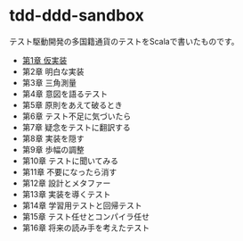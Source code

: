 # tdd-ddd-sandbox

テスト駆動開発の多国籍通貨のテストをScalaで書いたものです。

- [第1章 仮実装](src/test/scala/money/_1_multi_currency_money)
- 第2章 明白な実装
- 第3章 三角測量
- 第4章 意図を語るテスト
- 第5章 原則をあえて破るとき
- 第6章 テスト不足に気づいたら
- 第7章 疑念をテストに翻訳する
- 第8章 実装を隠す
- 第9章 歩幅の調整
- 第10章 テストに聞いてみる
- 第11章 不要になったら消す
- 第12章 設計とメタファー
- 第13章 実装を導くテスト
- 第14章 学習用テストと回帰テスト
- 第15章 テスト任せとコンパイラ任せ
- 第16章 将来の読み手を考えたテスト
